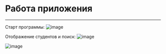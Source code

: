 # Работа приложения
***
Старт программы:
![image](https://github.com/lil-nas-why/MDK-13.01/assets/116517177/e26e3bca-d991-40ce-90fe-40ace54ee737)

Отображение студентов и поиск:
![image](https://github.com/lil-nas-why/MDK-13.01/assets/116517177/c89b3e85-af04-461b-811e-9f84aef3069a)

![image](https://github.com/lil-nas-why/MDK-13.01/assets/116517177/4a6ecbfe-3c70-4e88-a61c-b22f07e2924e)
